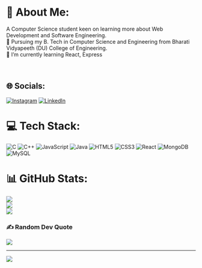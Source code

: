 # 💫 About Me:
A Computer Science student keen on learning more about Web Development and Software Engineering.<br>🏫 Pursuing my B. Tech in Computer Science and Engineering from Bharati Vidyapeeth (DU) College of Engineering.<br>🌱 I’m currently learning React, Express <br><br><br>


## 🌐 Socials:
[![Instagram](https://img.shields.io/badge/Instagram-%23E4405F.svg?logo=Instagram&logoColor=white)](https://instagram.com/san._._k) [![LinkedIn](https://img.shields.io/badge/LinkedIn-%230077B5.svg?logo=linkedin&logoColor=white)](www.linkedin.com/in/sanchit-khokhar-4084ab1a0) 

# 💻 Tech Stack:
![C](https://img.shields.io/badge/c-%2300599C.svg?style=for-the-badge&logo=c&logoColor=white) ![C++](https://img.shields.io/badge/c++-%2300599C.svg?style=for-the-badge&logo=c%2B%2B&logoColor=white) ![JavaScript](https://img.shields.io/badge/javascript-%23323330.svg?style=for-the-badge&logo=javascript&logoColor=%23F7DF1E) ![Java](https://img.shields.io/badge/java-%23ED8B00.svg?style=for-the-badge&logo=openjdk&logoColor=white) ![HTML5](https://img.shields.io/badge/html5-%23E34F26.svg?style=for-the-badge&logo=html5&logoColor=white) ![CSS3](https://img.shields.io/badge/css3-%231572B6.svg?style=for-the-badge&logo=css3&logoColor=white) ![React](https://img.shields.io/badge/react-%2320232a.svg?style=for-the-badge&logo=react&logoColor=%2361DAFB) ![MongoDB](https://img.shields.io/badge/MongoDB-%234ea94b.svg?style=for-the-badge&logo=mongodb&logoColor=white) ![MySQL](https://img.shields.io/badge/mysql-%2300000f.svg?style=for-the-badge&logo=mysql&logoColor=white)
# 📊 GitHub Stats:
![](https://github-readme-stats.vercel.app/api?username=san1sk&theme=dark&hide_border=false&include_all_commits=false&count_private=false)<br/>
![](https://github-readme-streak-stats.herokuapp.com/?user=san1sk&theme=dark&hide_border=false)<br/>
![](https://github-readme-stats.vercel.app/api/top-langs/?username=san1sk&theme=dark&hide_border=false&include_all_commits=false&count_private=false&layout=compact)

### ✍️ Random Dev Quote
![](https://quotes-github-readme.vercel.app/api?type=horizontal&theme=radical)

---
[![](https://visitcount.itsvg.in/api?id=san1sk&icon=0&color=0)](https://visitcount.itsvg.in)

<!-- Proudly created with GPRM ( https://gprm.itsvg.in ) -->
